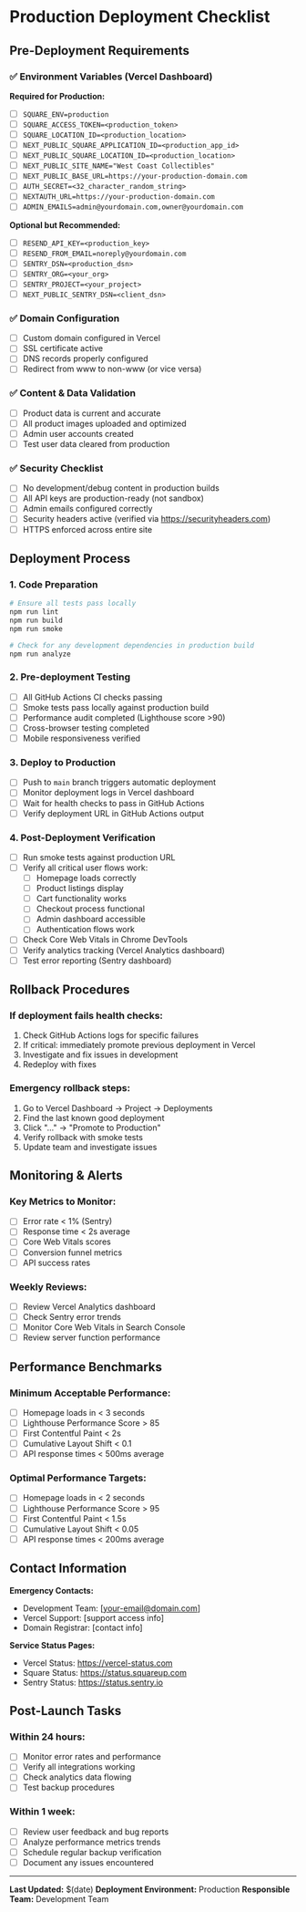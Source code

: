 # Production Deployment Checklist

## Pre-Deployment Requirements

### ✅ Environment Variables (Vercel Dashboard)
**Required for Production:**
- [ ] `SQUARE_ENV=production`
- [ ] `SQUARE_ACCESS_TOKEN=<production_token>`
- [ ] `SQUARE_LOCATION_ID=<production_location>`
- [ ] `NEXT_PUBLIC_SQUARE_APPLICATION_ID=<production_app_id>`
- [ ] `NEXT_PUBLIC_SQUARE_LOCATION_ID=<production_location>`
- [ ] `NEXT_PUBLIC_SITE_NAME="West Coast Collectibles"`
- [ ] `NEXT_PUBLIC_BASE_URL=https://your-production-domain.com`
- [ ] `AUTH_SECRET=<32_character_random_string>`
- [ ] `NEXTAUTH_URL=https://your-production-domain.com`
- [ ] `ADMIN_EMAILS=admin@yourdomain.com,owner@yourdomain.com`

**Optional but Recommended:**
- [ ] `RESEND_API_KEY=<production_key>`
- [ ] `RESEND_FROM_EMAIL=noreply@yourdomain.com`
- [ ] `SENTRY_DSN=<production_dsn>`
- [ ] `SENTRY_ORG=<your_org>`
- [ ] `SENTRY_PROJECT=<your_project>`
- [ ] `NEXT_PUBLIC_SENTRY_DSN=<client_dsn>`

### ✅ Domain Configuration
- [ ] Custom domain configured in Vercel
- [ ] SSL certificate active
- [ ] DNS records properly configured
- [ ] Redirect from www to non-www (or vice versa)

### ✅ Content & Data Validation
- [ ] Product data is current and accurate
- [ ] All product images uploaded and optimized
- [ ] Admin user accounts created
- [ ] Test user data cleared from production

### ✅ Security Checklist
- [ ] No development/debug content in production builds
- [ ] All API keys are production-ready (not sandbox)
- [ ] Admin emails configured correctly
- [ ] Security headers active (verified via https://securityheaders.com)
- [ ] HTTPS enforced across entire site

## Deployment Process

### 1. Code Preparation
```bash
# Ensure all tests pass locally
npm run lint
npm run build
npm run smoke

# Check for any development dependencies in production build
npm run analyze
```

### 2. Pre-deployment Testing
- [ ] All GitHub Actions CI checks passing
- [ ] Smoke tests pass locally against production build
- [ ] Performance audit completed (Lighthouse score >90)
- [ ] Cross-browser testing completed
- [ ] Mobile responsiveness verified

### 3. Deploy to Production
- [ ] Push to `main` branch triggers automatic deployment
- [ ] Monitor deployment logs in Vercel dashboard
- [ ] Wait for health checks to pass in GitHub Actions
- [ ] Verify deployment URL in GitHub Actions output

### 4. Post-Deployment Verification
- [ ] Run smoke tests against production URL
- [ ] Verify all critical user flows work:
  - [ ] Homepage loads correctly
  - [ ] Product listings display
  - [ ] Cart functionality works
  - [ ] Checkout process functional
  - [ ] Admin dashboard accessible
  - [ ] Authentication flows work
- [ ] Check Core Web Vitals in Chrome DevTools
- [ ] Verify analytics tracking (Vercel Analytics dashboard)
- [ ] Test error reporting (Sentry dashboard)

## Rollback Procedures

### If deployment fails health checks:
1. Check GitHub Actions logs for specific failures
2. If critical: immediately promote previous deployment in Vercel
3. Investigate and fix issues in development
4. Redeploy with fixes

### Emergency rollback steps:
1. Go to Vercel Dashboard → Project → Deployments
2. Find the last known good deployment
3. Click "..." → "Promote to Production"
4. Verify rollback with smoke tests
5. Update team and investigate issues

## Monitoring & Alerts

### Key Metrics to Monitor:
- [ ] Error rate < 1% (Sentry)
- [ ] Response time < 2s average
- [ ] Core Web Vitals scores
- [ ] Conversion funnel metrics
- [ ] API success rates

### Weekly Reviews:
- [ ] Review Vercel Analytics dashboard
- [ ] Check Sentry error trends
- [ ] Monitor Core Web Vitals in Search Console
- [ ] Review server function performance

## Performance Benchmarks

### Minimum Acceptable Performance:
- [ ] Homepage loads in < 3 seconds
- [ ] Lighthouse Performance Score > 85
- [ ] First Contentful Paint < 2s
- [ ] Cumulative Layout Shift < 0.1
- [ ] API response times < 500ms average

### Optimal Performance Targets:
- [ ] Homepage loads in < 2 seconds
- [ ] Lighthouse Performance Score > 95
- [ ] First Contentful Paint < 1.5s
- [ ] Cumulative Layout Shift < 0.05
- [ ] API response times < 200ms average

## Contact Information

**Emergency Contacts:**
- Development Team: [your-email@domain.com]
- Vercel Support: [support access info]
- Domain Registrar: [contact info]

**Service Status Pages:**
- Vercel Status: https://vercel-status.com
- Square Status: https://status.squareup.com
- Sentry Status: https://status.sentry.io

## Post-Launch Tasks

### Within 24 hours:
- [ ] Monitor error rates and performance
- [ ] Verify all integrations working
- [ ] Check analytics data flowing
- [ ] Test backup procedures

### Within 1 week:
- [ ] Review user feedback and bug reports
- [ ] Analyze performance metrics trends
- [ ] Schedule regular backup verification
- [ ] Document any issues encountered

---

**Last Updated:** $(date)
**Deployment Environment:** Production
**Responsible Team:** Development Team